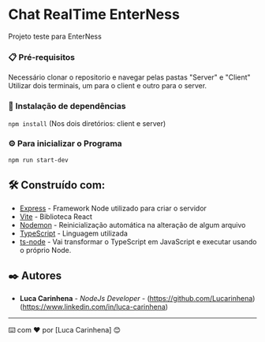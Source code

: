 # Chat RealTime EnterNess

Projeto teste para EnterNess

### 📋 Pré-requisitos

Necessário clonar o repositorio e navegar pelas pastas "Server" e "Client"
Utilizar dois terminais, um para o client e outro para o server.

### 🔧 Instalação de dependências

`npm install` (Nos dois diretórios: client e server)

### ⚙️ Para inicializar o Programa
`npm run start-dev`


## 🛠️ Construído com: 

* [Express](https://expressjs.com/pt-br/) - Framework Node utilizado para criar o servidor
* [Vite](https://vitejs.dev) - Biblioteca React
* [Nodemon](https://www.npmjs.com/package/nodemon) - Reinicialização automática na alteração de algum arquivo
* [TypeScript](https://www.typescriptlang.org/) - Linguagem utilizada
* [ts-node](https://www.npmjs.com/package/ts-node) - Vai transformar o TypeScript em JavaScript e executar usando o próprio Node.


## ✒️ Autores

* **Luca Carinhena** - *NodeJs Developer* - (https://github.com/Lucarinhena)  (https://www.linkedin.com/in/luca-carinhena)

---
⌨️ com ❤️ por [Luca Carinhena] 😊